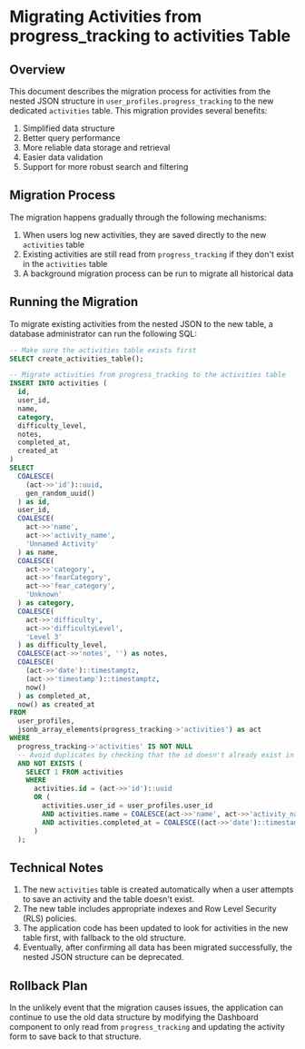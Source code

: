 # Migrating Activities from progress_tracking to activities Table

## Overview

This document describes the migration process for activities from the nested JSON structure in `user_profiles.progress_tracking` to the new dedicated `activities` table. This migration provides several benefits:

1. Simplified data structure
2. Better query performance
3. More reliable data storage and retrieval
4. Easier data validation
5. Support for more robust search and filtering

## Migration Process

The migration happens gradually through the following mechanisms:

1. When users log new activities, they are saved directly to the new `activities` table
2. Existing activities are still read from `progress_tracking` if they don't exist in the `activities` table
3. A background migration process can be run to migrate all historical data

## Running the Migration

To migrate existing activities from the nested JSON to the new table, a database administrator can run the following SQL:

```sql
-- Make sure the activities table exists first
SELECT create_activities_table();

-- Migrate activities from progress_tracking to the activities table
INSERT INTO activities (
  id,
  user_id,
  name,
  category,
  difficulty_level,
  notes,
  completed_at,
  created_at
)
SELECT 
  COALESCE(
    (act->>'id')::uuid, 
    gen_random_uuid()
  ) as id,
  user_id,
  COALESCE(
    act->>'name', 
    act->>'activity_name', 
    'Unnamed Activity'
  ) as name,
  COALESCE(
    act->>'category', 
    act->>'fearCategory', 
    act->>'fear_category', 
    'Unknown'
  ) as category,
  COALESCE(
    act->>'difficulty', 
    act->>'difficultyLevel', 
    'Level 3'
  ) as difficulty_level,
  COALESCE(act->>'notes', '') as notes,
  COALESCE(
    (act->>'date')::timestamptz, 
    (act->>'timestamp')::timestamptz, 
    now()
  ) as completed_at,
  now() as created_at
FROM 
  user_profiles,
  jsonb_array_elements(progress_tracking->'activities') as act
WHERE 
  progress_tracking->'activities' IS NOT NULL
  -- Avoid duplicates by checking that the id doesn't already exist in activities
  AND NOT EXISTS (
    SELECT 1 FROM activities 
    WHERE 
      activities.id = (act->>'id')::uuid
      OR (
        activities.user_id = user_profiles.user_id
        AND activities.name = COALESCE(act->>'name', act->>'activity_name', 'Unnamed Activity')
        AND activities.completed_at = COALESCE((act->>'date')::timestamptz, (act->>'timestamp')::timestamptz, now())
      )
  );
```

## Technical Notes

1. The new `activities` table is created automatically when a user attempts to save an activity and the table doesn't exist.
2. The new table includes appropriate indexes and Row Level Security (RLS) policies.
3. The application code has been updated to look for activities in the new table first, with fallback to the old structure.
4. Eventually, after confirming all data has been migrated successfully, the nested JSON structure can be deprecated.

## Rollback Plan

In the unlikely event that the migration causes issues, the application can continue to use the old data structure by modifying the Dashboard component to only read from `progress_tracking` and updating the activity form to save back to that structure.